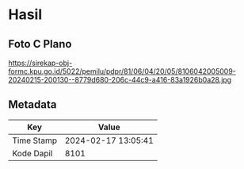 # Hasil

## Foto C Plano

https://sirekap-obj-formc.kpu.go.id/5022/pemilu/pdpr/81/06/04/20/05/8106042005009-20240215-200130--8779d680-206c-44c9-a416-83a1926b0a28.jpg


## Metadata

| Key        | Value               |
| ---------- | ------------------- |
| Time Stamp | 2024-02-17 13:05:41 |
| Kode Dapil | 8101                |



